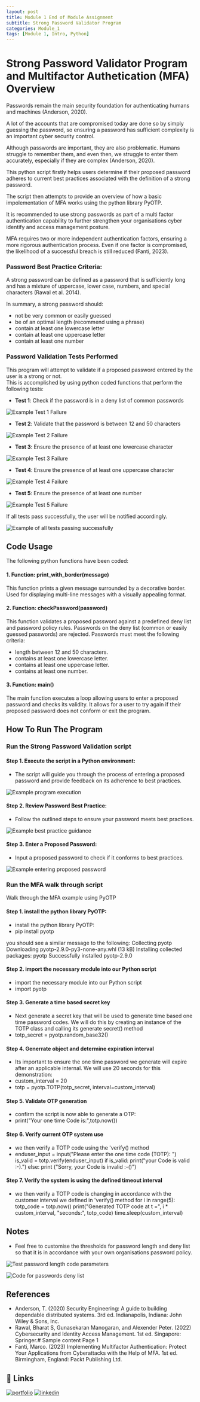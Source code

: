 ```yaml
---
layout: post
title: Module 1 End of Module Assignment
subtitle: Strong Password Validator Program 
categories: Module_1
tags: [Module 1, Intro, Python]
---
```


# Strong Password Validator Program and Multifactor Authetication (MFA) Overview

Passwords remain the main security foundation for authenticating humans and machines (Anderson, 2020). 

A lot of the accounts that are compromised today are done so by simply guessing the password, so ensuring a password has sufficient complexity is an important cyber security control. 
 
Although passwords are important, they are also problematic. Humans struggle to remember them, and even then, we struggle to enter them accurately, especially if they are complex (Anderson, 2020).  

This python script firstly helps users determine if their proposed password adheres to current best practices associated with the definition of a strong password. 

The script then attempts to provide an overview of how a basic impolementation of MFA works using the python library PyOTP.

It is recommended to use strong passwords as part of a multi factor authentication capability to further strengthen your organisations cyber identify and access management posture. 

MFA requires two or more independent authentication factors, ensuring a more rigorous authentication process. Even if one factor is compromised, the likelihood of a successful breach is still reduced (Fanti, 2023).

### Password Best Practice Criteria:

A strong password can be defined as a password that is sufficiently long and has a mixture of uppercase, lower case, numbers, and special characters (Rawal et al. 2014).

In summary, a strong password should:
 - not be very common or easily guessed
 - be of an optimal length (recommend using a phrase)
 - contain at least one lowercase letter
 - contain at least one uppercase letter
 - contain at least one number

### Password Validation Tests Performed

This program will attempt to validate if a proposed password entered by the user is a strong or not.  
This is accomplished by using python coded functions that perform the following tests:

- **Test 1**: Check if the password is in a deny list of common passwords

![Example Test 1 Failure](/Modules/1/img/Test1.png)

- **Test 2**: Validate that the password is between 12 and 50 characters

![Example Test 2 Failure](/Modules/1/img/Test2.png)

- **Test 3**: Ensure the presence of at least one lowercase character

![Example Test 3 Failure](/Modules/1/img/Test3.png)

- **Test 4**: Ensure the presence of at least one uppercase character

![Example Test 4 Failure](/Modules/1/img/Test4.png)

- **Test 5**: Ensure the presence of at least one number

![Example Test 5 Failure](/Modules/1/img/Test5.png)

If all tests pass successfully, the user will be notified accordingly.

![Example of all tests passing successfully](/Modules/1/img/AllTestsPassed.png)

## Code Usage

The following python functions have been coded:

#### 1. Function: print_with_border(message)
This function prints a given message surrounded by a decorative border.
Used for displaying multi-line messages with a visually appealing format.

#### 2. Function: checkPassword(password)
This function validates a proposed password against a predefined deny list and password policy rules.
Passwords on the deny list (common or easily guessed passwords) are rejected.
Passwords must meet the following criteria:

 - length between 12 and 50 characters.
 - contains at least one lowercase letter.
 - contains at least one uppercase letter.
 - contains at least one number.

#### 3. Function: main()
The main function executes a loop allowing users to enter a proposed password and checks its validity. It allows for a user to try again if their proposed password does not conform or exit the program.

## How To Run The Program

### Run the Strong Password Validation script

#### Step 1. Execute the script in a Python environment:
 - The script will guide you through the process of entering a proposed password and provide feedback on its adherence to best practices.

 ![Example program execution](/Modules/1/img/GetStarted.png)

#### Step 2. Review Password Best Practice:
 - Follow the outlined steps to ensure your password meets best practices.

 ![Example best practice guidance](/Modules/1/img/StrongPasswordGuideance.png)

#### Step 3. Enter a Proposed Password:
 - Input a proposed password to check if it conforms to best practices.

 ![Example entering proposed password](/Modules/1/img/GetStarted.png)

 ### Run the MFA walk through script
 Walk through the MFA example using PyOTP

#### Step 1. install the python library PyOTP:
 - install the python library PyOTP:
 - pip install pyotp

you should see a similar message to the following:
Collecting pyotp
  Downloading pyotp-2.9.0-py3-none-any.whl (13 kB)
Installing collected packages: pyotp
Successfully installed pyotp-2.9.0


#### Step 2. import the necessary module into our Python script
 - import the necessary module into our Python script
 - import pyotp

#### Step 3. Generate a time based secret key
- Next generate a secret key that will be used to generate time based one time password codes. We will do this by creating an instance of the TOTP class and calling its generate secret() method
- totp_secret = pyotp.random_base32()

#### Step 4. Generrate object and determine expiration interval
- Its important to ensure the one time password we generate will expire after an applicable internal. We will use 20 seconds for this demonstration:
- custom_interval = 20
- totp = pyotp.TOTP(totp_secret, interval=custom_interval)

#### Step 5. Validate OTP generation
- confirm the script is now able to generate a OTP:
- print("Your one time Code is:",totp.now())

#### Step 6. Verify current OTP system use 
- we then verify a TOTP code using the 'verify() method
- enduser_input = input("Please enter the one time code (TOTP):  ")
is_valid = totp.verify(enduser_input)
if is_valid:
    print("your Code is valid :-).")
else:
    print ("Sorry, your Code is invalid :-()")

#### Step 7. Verify the system is using the defined timeout interval
- we then verify a TOTP code is changing in accordance with the customer interval we defined in  'verify() method
for i in range(5):
    totp_code = totp.now()
    print("Generated TOTP code at t =", i * custom_interval, "seconds:", totp_code)
    time.sleep(custom_interval)




## Notes

 - Feel free to customise the thresholds for password length and deny list so that it is in accordance with your own organisations password policy.

 ![Test password length code parameters](/Modules/1/img/TestPasswordlength.png)

 ![Code for passwords deny list](/Modules/1/img/PasswordDenyList.png)


## References
- Anderson, T. (2020) Security Engineering: A guide to building dependable distributed systems. 3rd ed. Indianapolis, Indiana: John Wiley & Sons, Inc.
- Rawal, Bharat S, Gunasekaran Manogaran, and Alexender Peter. (2022) Cybersecurity and Identity Access Management. 1st ed. Singapore: Springer.# Sample content Page 1
- Fanti, Marco. (2023) Implementing Multifactor Authentication: Protect Your Applications from Cyberattacks with the Help of MFA. 1st ed. Birmingham, England: Packt Publishing Ltd.

  
## 🔗 Links
[![portfolio](https://img.shields.io/badge/my_portfolio-000?style=for-the-badge&logo=ko-fi&logoColor=white)](https://cn23070.github.io/)
[![linkedin](https://img.shields.io/badge/linkedin-0A66C2?style=for-the-badge&logo=linkedin&logoColor=white)](https://www.linkedin.com/in/craig-norris-3b787610/)
